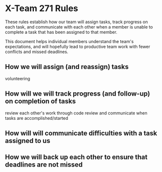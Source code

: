# X-Team 271 Rules

These rules establish how our team will assign tasks,
track progress on each task, and communicate with each other 
when a member is unable to complete a task that has been assigned to that member.

This document helps individual members understand the team's expectations,
and will hopefully lead to productive team work with fewer conflicts
and missed deadlines.

## How we will assign (and reassign) tasks

volunteering

## How will we will track progress (and follow-up) on completion of tasks

review each other's work through code review and communicate when tasks are accomplished/started

## How will will communicate difficulties with a task assigned to us



## How we will back up each other to ensure that deadlines are not missed





